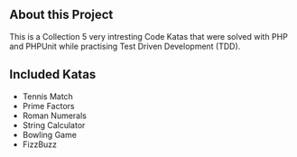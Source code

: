 ## About this Project

This is a Collection 5 very intresting Code Katas that were solved with PHP and PHPUnit while practising Test Driven Development (TDD).


## Included Katas

- Tennis Match
- Prime Factors
- Roman Numerals
- String Calculator
- Bowling Game
- FizzBuzz